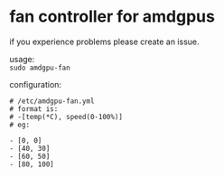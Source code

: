 # fan controller for amdgpus

if you experience problems please create an issue.

usage:  
`sudo amdgpu-fan`  

configuration:
```
# /etc/amdgpu-fan.yml
# format is:
# -[temp(*C), speed(0-100%)]
# eg:

- [0, 0]
- [40, 30]
- [60, 50]
- [80, 100]
```


